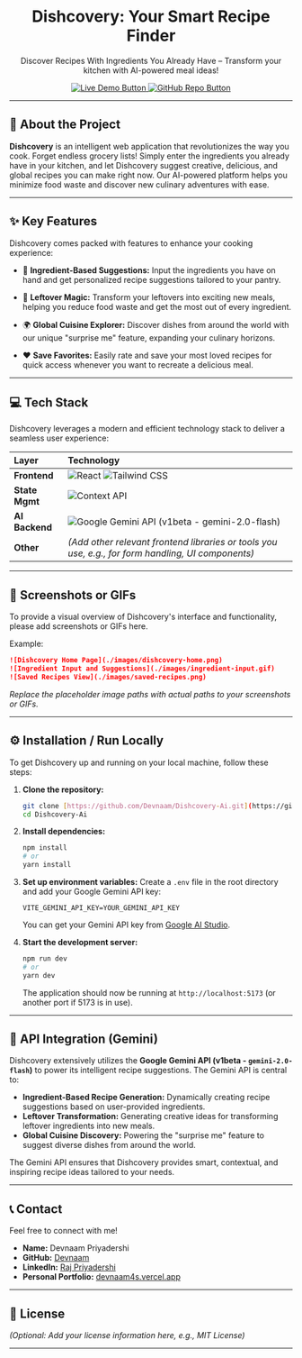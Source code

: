 <div align="center">
  <!-- Replace with your actual logo if available, e.g., <img src="./public/dishcovery-logo.png" alt="Dishcovery Logo" width="150"/> -->
  <h1>Dishcovery: Your Smart Recipe Finder</h1>
  <p>Discover Recipes With Ingredients You Already Have – Transform your kitchen with AI-powered meal ideas!</p>

  <p>
    <!-- Add your badges here if applicable, e.g., build status, contributors, stars, issues -->
    <!-- Example Badges (replace with your repo details): -->
    <!-- <a href="https://github.com/Devnaam/Dishcovery-Ai/actions/workflows/deploy.yml">
      <img src="https://github.com/Devnaam/Dishcovery-Ai/actions/workflows/deploy.yml/badge.svg" alt="Deploy Status">
    </a>
    <a href="https://github.com/Devnaam/Dishcovery-Ai/graphs/contributors">
      <img src="https://img.shields.io/github/contributors/Devnaam/Dishcovery-Ai?color=blue" alt="Contributors">
    </a>
    <a href="https://github.com/Devnaam/Dishcovery-Ai/stargazers">
      <img src="https://img.shields.io/github/stars/Devnaam/Dishcovery-Ai?style=social" alt="GitHub stars">
    </a>
    <a href="https://github.com/Devnaam/Dishcovery-Ai/issues">
      <img src="https://img.shields.io/github/issues/Devnaam/Dishcovery-Ai?color=red" alt="Issues">
    </a> -->
  </p>

  <p>
    <a href="https://dishcovery-ai.vercel.app/" target="_blank">
      <img src="https://img.shields.io/badge/Live%20Demo-Visit%20App-30363D?style=for-the-badge&logo=vercel&logoColor=white" alt="Live Demo Button">
    </a>
    <a href="https://github.com/Devnaam/Dishcovery-Ai" target="_blank">
      <img src="https://img.shields.io/badge/GitHub%20Repo-Explore%20Code-30363D?style=for-the-badge&logo=github&logoColor=white" alt="GitHub Repo Button">
    </a>
  </p>
</div>

---

## 🚀 About the Project

**Dishcovery** is an intelligent web application that revolutionizes the way you cook. Forget endless grocery lists! Simply enter the ingredients you already have in your kitchen, and let Dishcovery suggest creative, delicious, and global recipes you can make right now. Our AI-powered platform helps you minimize food waste and discover new culinary adventures with ease.

---

## ✨ Key Features

Dishcovery comes packed with features to enhance your cooking experience:

* 🍳 **Ingredient-Based Suggestions:** Input the ingredients you have on hand and get personalized recipe suggestions tailored to your pantry.

* 🍝 **Leftover Magic:** Transform your leftovers into exciting new meals, helping you reduce food waste and get the most out of every ingredient.

* 🌍 **Global Cuisine Explorer:** Discover dishes from around the world with our unique "surprise me" feature, expanding your culinary horizons.

* ❤️ **Save Favorites:** Easily rate and save your most loved recipes for quick access whenever you want to recreate a delicious meal.

---

## 💻 Tech Stack

Dishcovery leverages a modern and efficient technology stack to deliver a seamless user experience:

| Layer        | Technology                                                                                                                                                                                                                                                                                                                                                                                                                                                                                                                                                                                                                                                                                                                                                                                                                                                                                  |
| :----------- | :-------------------------------------------------------------------------------------------------------------------------------------------------------------------------------------------------------------------------------------------------------------------------- |
| **Frontend** | ![React](https://img.shields.io/badge/React-61DAFB?style=for-the-badge&logo=react&logoColor=black) ![Tailwind CSS](https://img.shields.io/badge/Tailwind_CSS-06B6D4?style=for-the-badge&logo=tailwind-css&logoColor=white)         |
| **State Mgmt** | ![Context API](https://img.shields.io/badge/Context_API-0288D1?style=for-the-badge&logo=react&logoColor=white)                                                                                                                                                 |
| **AI Backend** | ![Google Gemini API](https://img.shields.io/badge/Google_Gemini_API-4285F4?style=for-the-badge&logo=google&logoColor=white) (v1beta - gemini-2.0-flash)                                                                                                    |
| **Other** | *(Add other relevant frontend libraries or tools you use, e.g., for form handling, UI components)* |

---

## 📸 Screenshots or GIFs

To provide a visual overview of Dishcovery's interface and functionality, please add screenshots or GIFs here.

Example:
```markdown
![Dishcovery Home Page](./images/dishcovery-home.png)
![Ingredient Input and Suggestions](./images/ingredient-input.gif)
![Saved Recipes View](./images/saved-recipes.png)
```
*Replace the placeholder image paths with actual paths to your screenshots or GIFs.*

---

## ⚙️ Installation / Run Locally

To get Dishcovery up and running on your local machine, follow these steps:

1.  **Clone the repository:**
    ```bash
    git clone [https://github.com/Devnaam/Dishcovery-Ai.git](https://github.com/Devnaam/Dishcovery-Ai.git)
    cd Dishcovery-Ai
    ```

2.  **Install dependencies:**
    ```bash
    npm install
    # or
    yarn install
    ```

3.  **Set up environment variables:**
    Create a `.env` file in the root directory and add your Google Gemini API key:
    ```
    VITE_GEMINI_API_KEY=YOUR_GEMINI_API_KEY
    ```
    You can get your Gemini API key from [Google AI Studio](https://aistudio.google.com/app/apikey).

4.  **Start the development server:**
    ```bash
    npm run dev
    # or
    yarn dev
    ```
    The application should now be running at `http://localhost:5173` (or another port if 5173 is in use).

---

## 🤖 API Integration (Gemini)

Dishcovery extensively utilizes the **Google Gemini API (v1beta - `gemini-2.0-flash`)** to power its intelligent recipe suggestions. The Gemini API is central to:

* **Ingredient-Based Recipe Generation:** Dynamically creating recipe suggestions based on user-provided ingredients.
* **Leftover Transformation:** Generating creative ideas for transforming leftover ingredients into new meals.
* **Global Cuisine Discovery:** Powering the "surprise me" feature to suggest diverse dishes from around the world.

The Gemini API ensures that Dishcovery provides smart, contextual, and inspiring recipe ideas tailored to your needs.

---

## 📞 Contact

Feel free to connect with me!

* **Name:** Devnaam Priyadershi
* **GitHub:** [Devnaam](https://github.com/Devnaam)
* **LinkedIn:** [Raj Priyadershi](https://www.linkedin.com/in/raj-priyadershi-56a256282/)
* **Personal Portfolio:** [devnaam4s.vercel.app](https://devnaam4s.vercel.app/)

---

## 📄 License

*(Optional: Add your license information here, e.g., MIT License)*

---
